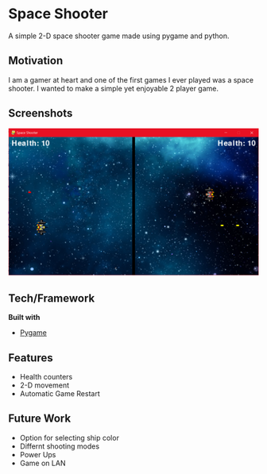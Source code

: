 # Space Shooter
A simple 2-D space shooter game made using pygame and python.

## Motivation
I am a gamer at heart and one of the first games I ever played was a space shooter. I wanted to make a simple yet enjoyable 2 player game.

## Screenshots
![Main Game Screen](https://github.com/neerajxrana/space-shooter-dual/blob/master/screenshots/game_image.png?raw=true)

## Tech/Framework

<b>Built with</b>
- [Pygame](https://www.pygame.org/)

## Features
- Health counters
- 2-D movement
- Automatic Game Restart

## Future Work
- Option for selecting ship color
- Differnt shooting modes
- Power Ups
- Game on LAN